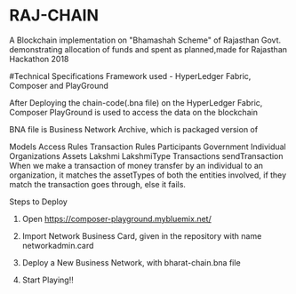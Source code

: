 # RAJ-CHAIN
A Blockchain implementation on "Bhamashah Scheme" of Rajasthan Govt. demonstrating allocation of funds and spent as planned,made for Rajasthan Hackathon 2018




































#Technical Specifications
Framework used - HyperLedger Fabric, Composer and PlayGround

After Deploying the chain-code(.bna file) on the HyperLedger Fabric, Composer PlayGround is used to access the data on the blockchain

BNA file is Business Network Archive, which is packaged version of

Models
   Access Rules
   Transaction Rules
Participants
   Government
   Individual
   Organizations
Assets
  Lakshmi
  LakshmiType
Transactions
  sendTransaction
When we make a transaction of money transfer by an individual to an organization, it matches the assetTypes of both the entities involved, if they match the transaction goes through, else it fails.

Steps to Deploy
1. Open https://composer-playground.mybluemix.net/

2. Import Network Business Card, given in the repository with name networkadmin.card

3. Deploy a New Business Network, with bharat-chain.bna file

4. Start Playing!!
